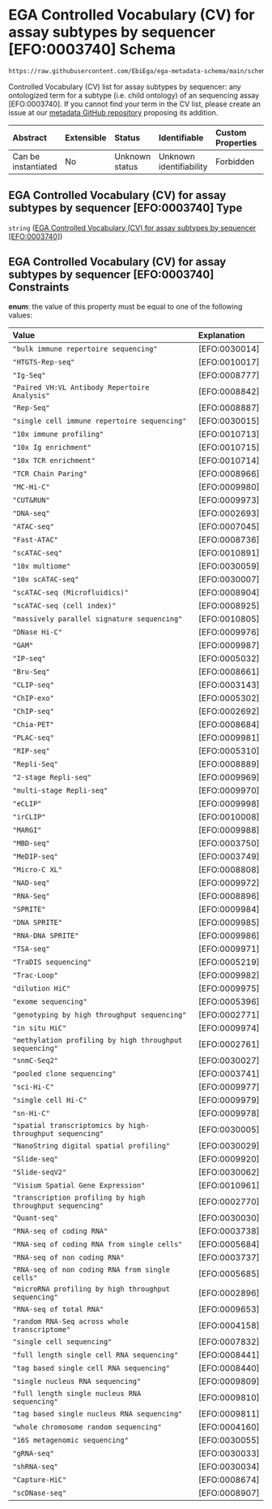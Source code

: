 # EGA Controlled Vocabulary (CV) for assay subtypes by sequencer \[EFO:0003740] Schema

```txt
https://raw.githubusercontent.com/EbiEga/ega-metadata-schema/main/schemas/controlled_vocabulary_schemas/EGA.cv.assay_subtype_by_sequencer.json
```

Controlled Vocabulary (CV) list for assay subtypes by sequencer: any ontologized term for a subtype (i.e. child ontology) of an sequencing assay \[EFO:0003740]. If you cannot find your term in the CV list, please create an issue at our [metadata GitHub repository](https://github.com/EbiEga/ega-metadata-schema/issues/new/choose) proposing its addition.

| Abstract            | Extensible | Status         | Identifiable            | Custom Properties | Additional Properties | Access Restrictions | Defined In                                                                                                                                                |
| :------------------ | :--------- | :------------- | :---------------------- | :---------------- | :-------------------- | :------------------ | :-------------------------------------------------------------------------------------------------------------------------------------------------------- |
| Can be instantiated | No         | Unknown status | Unknown identifiability | Forbidden         | Allowed               | none                | [EGA.cv.assay\_subtype\_by\_sequencer.json](../../../schemas/controlled_vocabulary_schemas/EGA.cv.assay_subtype_by_sequencer.json "open original schema") |

## EGA Controlled Vocabulary (CV) for assay subtypes by sequencer \[EFO:0003740] Type

`string` ([EGA Controlled Vocabulary (CV) for assay subtypes by sequencer \[EFO:0003740\]](ega-4.md))

## EGA Controlled Vocabulary (CV) for assay subtypes by sequencer \[EFO:0003740] Constraints

**enum**: the value of this property must be equal to one of the following values:

| Value                                                     | Explanation    |
| :-------------------------------------------------------- | :------------- |
| `"bulk immune repertoire sequencing"`                     | \[EFO:0030014] |
| `"HTGTS-Rep-seq"`                                         | \[EFO:0010017] |
| `"Ig-Seq"`                                                | \[EFO:0008777] |
| `"Paired VH:VL Antibody Repertoire Analysis"`             | \[EFO:0008842] |
| `"Rep-Seq"`                                               | \[EFO:0008887] |
| `"single cell immune repertoire sequencing"`              | \[EFO:0030015] |
| `"10x immune profiling"`                                  | \[EFO:0010713] |
| `"10x Ig enrichment"`                                     | \[EFO:0010715] |
| `"10x TCR enrichment"`                                    | \[EFO:0010714] |
| `"TCR Chain Paring"`                                      | \[EFO:0008966] |
| `"MC-Hi-C"`                                               | \[EFO:0009980] |
| `"CUT&RUN"`                                               | \[EFO:0009973] |
| `"DNA-seq"`                                               | \[EFO:0002693] |
| `"ATAC-seq"`                                              | \[EFO:0007045] |
| `"Fast-ATAC"`                                             | \[EFO:0008736] |
| `"scATAC-seq"`                                            | \[EFO:0010891] |
| `"10x multiome"`                                          | \[EFO:0030059] |
| `"10x scATAC-seq"`                                        | \[EFO:0030007] |
| `"scATAC-seq (Microfluidics)"`                            | \[EFO:0008904] |
| `"scATAC-seq (cell index)"`                               | \[EFO:0008925] |
| `"massively parallel signature sequencing"`               | \[EFO:0010805] |
| `"DNase Hi-C"`                                            | \[EFO:0009976] |
| `"GAM"`                                                   | \[EFO:0009987] |
| `"IP-seq"`                                                | \[EFO:0005032] |
| `"Bru-Seq"`                                               | \[EFO:0008661] |
| `"CLIP-seq"`                                              | \[EFO:0003143] |
| `"ChIP-exo"`                                              | \[EFO:0005302] |
| `"ChIP-seq"`                                              | \[EFO:0002692] |
| `"Chia-PET"`                                              | \[EFO:0008684] |
| `"PLAC-seq"`                                              | \[EFO:0009981] |
| `"RIP-seq"`                                               | \[EFO:0005310] |
| `"Repli-Seq"`                                             | \[EFO:0008889] |
| `"2-stage Repli-seq"`                                     | \[EFO:0009969] |
| `"multi-stage Repli-seq"`                                 | \[EFO:0009970] |
| `"eCLIP"`                                                 | \[EFO:0009998] |
| `"irCLIP"`                                                | \[EFO:0010008] |
| `"MARGI"`                                                 | \[EFO:0009988] |
| `"MBD-seq"`                                               | \[EFO:0003750] |
| `"MeDIP-seq"`                                             | \[EFO:0003749] |
| `"Micro-C XL"`                                            | \[EFO:0008808] |
| `"NAD-seq"`                                               | \[EFO:0009972] |
| `"RNA-Seq"`                                               | \[EFO:0008896] |
| `"SPRITE"`                                                | \[EFO:0009984] |
| `"DNA SPRITE"`                                            | \[EFO:0009985] |
| `"RNA-DNA SPRITE"`                                        | \[EFO:0009986] |
| `"TSA-seq"`                                               | \[EFO:0009971] |
| `"TraDIS sequencing"`                                     | \[EFO:0005219] |
| `"Trac-Loop"`                                             | \[EFO:0009982] |
| `"dilution HiC"`                                          | \[EFO:0009975] |
| `"exome sequencing"`                                      | \[EFO:0005396] |
| `"genotyping by high throughput sequencing"`              | \[EFO:0002771] |
| `"in situ HiC"`                                           | \[EFO:0009974] |
| `"methylation profiling by high throughput sequencing"`   | \[EFO:0002761] |
| `"snmC-Seq2"`                                             | \[EFO:0030027] |
| `"pooled clone sequencing"`                               | \[EFO:0003741] |
| `"sci-Hi-C"`                                              | \[EFO:0009977] |
| `"single cell Hi-C"`                                      | \[EFO:0009979] |
| `"sn-Hi-C"`                                               | \[EFO:0009978] |
| `"spatial transcriptomics by high-throughput sequencing"` | \[EFO:0030005] |
| `"NanoString digital spatial profiling"`                  | \[EFO:0030029] |
| `"Slide-seq"`                                             | \[EFO:0009920] |
| `"Slide-seqV2"`                                           | \[EFO:0030062] |
| `"Visium Spatial Gene Expression"`                        | \[EFO:0010961] |
| `"transcription profiling by high throughput sequencing"` | \[EFO:0002770] |
| `"Quant-seq"`                                             | \[EFO:0030030] |
| `"RNA-seq of coding RNA"`                                 | \[EFO:0003738] |
| `"RNA-seq of coding RNA from single cells"`               | \[EFO:0005684] |
| `"RNA-seq of non coding RNA"`                             | \[EFO:0003737] |
| `"RNA-seq of non coding RNA from single cells"`           | \[EFO:0005685] |
| `"microRNA profiling by high throughput sequencing"`      | \[EFO:0002896] |
| `"RNA-seq of total RNA"`                                  | \[EFO:0009653] |
| `"random RNA-Seq across whole transcriptome"`             | \[EFO:0004158] |
| `"single cell sequencing"`                                | \[EFO:0007832] |
| `"full length single cell RNA sequencing"`                | \[EFO:0008441] |
| `"tag based single cell RNA sequencing"`                  | \[EFO:0008440] |
| `"single nucleus RNA sequencing"`                         | \[EFO:0009809] |
| `"full length single nucleus RNA sequencing"`             | \[EFO:0009810] |
| `"tag based single nucleus RNA sequencing"`               | \[EFO:0009811] |
| `"whole chromosome random sequencing"`                    | \[EFO:0004160] |
| `"16S metagenomic sequencing"`                            | \[EFO:0030055] |
| `"gRNA-seq"`                                              | \[EFO:0030033] |
| `"shRNA-seq"`                                             | \[EFO:0030034] |
| `"Capture-HiC"`                                           | \[EFO:0008674] |
| `"scDNase-seq"`                                           | \[EFO:0008907] |
